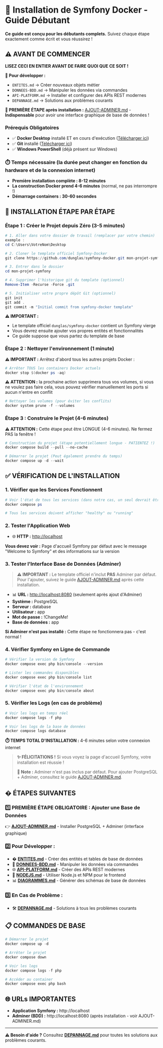 # 🚀 Installation de Symfony Docker - Guide Débutant

**Ce guide est conçu pour les débutants complets.** Suivez chaque étape exactement comme écrit et vous réussirez !

## ⚠️ AVANT DE COMMENCER

**LISEZ CECI EN ENTIER AVANT DE FAIRE QUOI QUE CE SOIT !**

**🔧 Pour développer :** 
- `ENTITES.md` → Créer nouveaux objets métier
- `DONNEES-BDD.md` → Manipuler les données via commandes
- `API-PLATFORM.md` → Installer et configurer des APIs REST modernes
- `DEPANNAGE.md` → Solutions aux problèmes courants

**📝 PREMIÈRE ÉTAPE après installation :** [AJOUT-ADMINER.md](AJOUT-ADMINER.md) - **Indispensable** pour avoir une interface graphique de base de données !

### Prérequis Obligatoires
- ✅ **Docker Desktop** installé ET en cours d'exécution ([Télécharger ici](https://www.docker.com/products/docker-desktop/))
- ✅ **Git** installé ([Télécharger ici](https://git-scm.com/downloads))
- ✅ **Windows PowerShell** (déjà présent sur Windows)

### ⏱️ Temps nécessaire (la durée peut changer en fonction du hardware et de la connexion internet)
- **Première installation complète : 8-12 minutes**
- **La construction Docker prend 4-6 minutes** (normal, ne pas interrompre !)
- **Démarrage containers : 30-60 secondes**

## 🎯 INSTALLATION ÉTAPE PAR ÉTAPE

### Étape 1 : Créer le Projet depuis Zéro (3-5 minutes)

```powershell
# 1. Aller dans votre dossier de travail (remplacer par votre chemin)
exemple :
cd C:\Users\VotreNom\Desktop

# 2. Cloner le template officiel Symfony-Docker
git clone https://github.com/dunglas/symfony-docker.git mon-projet-symfony

# 3. Entrer dans le dossier
cd mon-projet-symfony

# 4. Supprimer l'historique git du template (optionnel)
Remove-Item -Recurse -Force .git

# 5. Initialiser votre propre dépôt Git (optionnel)
git init
git add .
git commit -m "Initial commit from symfony-docker template"
```

**⚠️ IMPORTANT :** 
- Le template officiel `dunglas/symfony-docker` contient un Symfony vierge
- Vous devrez ensuite ajouter vos propres entités et fonctionnalités
- Ce guide suppose que vous partez du template de base

### Étape 2 : Nettoyer l'environnement (1 minute)

**⚠️ IMPORTANT :** Arrêtez d'abord tous les autres projets Docker :

```powershell
# Arrêter TOUS les containers Docker actuels
docker stop $(docker ps -aq)
```

**⚠️ ATTENTION :** la prochaine action supprimera tous vos volumes, si vous ne voulez pas faire cela, vous pouvez vérifier manuellement les ports si aucun n'entre en conflit


```powershell
# Nettoyer les volumes (pour éviter les conflits)
docker system prune -f --volumes
```

### Étape 3 : Construire le Projet (4-6 minutes)

**⚠️ ATTENTION :** Cette étape peut être LONGUE (4-6 minutes). Ne fermez PAS la fenêtre !

```powershell
# Construction du projet (étape potentiellement longue - PATIENTEZ !)
docker compose build --pull --no-cache

# Démarrer le projet (Peut également prendre du temps)
docker compose up -d --wait
```

## ✅ VÉRIFICATION DE L'INSTALLATION

### 1. **Vérifier que les Services Fonctionnent**
```powershell
# Voir l'état de tous les services (dans notre cas, un seul devrait être en cours d'exécution)
docker compose ps

# Tous les services doivent afficher "healthy" ou "running"
```

### 2. **Tester l'Application Web**
- 🌐 **HTTP :** [http://localhost](http://localhost)

**Vous devez voir :** Page d'accueil Symfony par défaut avec le message "Welcome to Symfony" et des informations sur la version

### 3. **Tester l'Interface Base de Données (Adminer)**

> **⚠️ IMPORTANT :** Le template officiel n'inclut **PAS** Adminer par défaut. Pour l'ajouter, suivez le guide [AJOUT-ADMINER.md](AJOUT-ADMINER.md) après cette installation.

- 📊 **URL :** [http://localhost:8080](http://localhost:8080) (seulement après ajout d'Adminer)
- **Système :** PostgreSQL
- **Serveur :** database
- **Utilisateur :** app  
- **Mot de passe :** !ChangeMe!
- **Base de données :** app


**Si Adminer n'est pas installé :** Cette étape ne fonctionnera pas - c'est normal !

### 4. **Vérifier Symfony en Ligne de Commande**
```powershell
# Vérifier la version de Symfony
docker compose exec php bin/console --version

# Lister les commandes disponibles
docker compose exec php bin/console list

# Vérifier l'état de l'environnement
docker compose exec php bin/console about
```

### 5. **Vérifier les Logs (en cas de problème)**
```powershell
# Voir les logs en temps réel
docker compose logs -f php

# Voir les logs de la base de données
docker compose logs database
```

**⏱️ TEMPS TOTAL D'INSTALLATION :** 4-6 minutes selon votre connexion internet

> **✨ FÉLICITATIONS !** Si vous voyez la page d'accueil Symfony, votre installation est réussie ! 
> 
> **📝 Note :** Adminer n'est pas inclus par défaut. Pour ajouter PostgreSQL + Adminer, consultez le guide [AJOUT-ADMINER.md](AJOUT-ADMINER.md).

## � ÉTAPES SUIVANTES

### 1️⃣ **PREMIÈRE ÉTAPE OBLIGATOIRE :** Ajouter une Base de Données
👉 **[AJOUT-ADMINER.md](AJOUT-ADMINER.md)** - Installer PostgreSQL + Adminer (interface graphique)

### 2️⃣ **Pour Développer :**
- � **[ENTITES.md](ENTITES.md)** - Créer des entités et tables de base de données
- 💾 **[DONNEES-BDD.md](DONNEES-BDD.md)** - Manipuler les données via commandes
- 🌐 **[API-PLATFORM.md](API-PLATFORM.md)** - Créer des APIs REST modernes
- 🎨 **[NODEJS.md](NODEJS.md)** - Utiliser Node.js et NPM pour le frontend
- 📊 **[DIAGRAMMES.md](DIAGRAMMES.md)** - Générer des schémas de base de données

### 3️⃣ **En Cas de Problème :**
- 🛠️ **[DEPANNAGE.md](DEPANNAGE.md)** - Solutions à tous les problèmes courants

## 📋 COMMANDES DE BASE

```powershell
# Démarrer le projet
docker compose up -d

# Arrêter le projet
docker compose down

# Voir les logs
docker compose logs -f php

# Accéder au container
docker compose exec php bash
```

## 🌐 URLs IMPORTANTES

- **Application Symfony :** http://localhost
- **Adminer (BDD) :** http://localhost:8080 (après installation - voir AJOUT-ADMINER.md)

---

**⚠️ Besoin d'aide ?** Consultez **[DEPANNAGE.md](DEPANNAGE.md)** pour toutes les solutions aux problèmes courants.